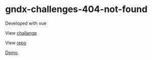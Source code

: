 # gndx-challenges-404-not-found

Developed with vue

View [challange](https://devchallenges.io/challenges/wBunSb7FPrIepJZAg0sY)

View [repo](https://github.com/gndx/gndx-challenges)

[Demo](https://damenor.github.io/gndx-challenges-404-not-found/).
